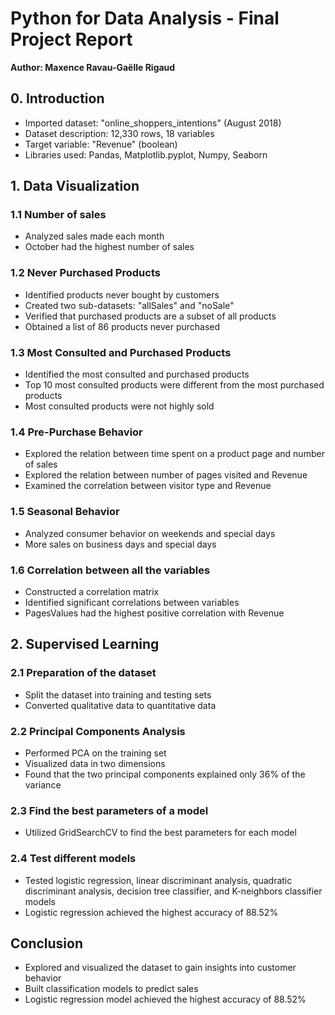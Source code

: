 # Python for Data Analysis - Final Project Report

**Author: Maxence Ravau-Gaëlle Rigaud**

## 0. Introduction
- Imported dataset: "online_shoppers_intentions" (August 2018)
- Dataset description: 12,330 rows, 18 variables
- Target variable: "Revenue" (boolean)
- Libraries used: Pandas, Matplotlib.pyplot, Numpy, Seaborn

## 1. Data Visualization
### 1.1 Number of sales
- Analyzed sales made each month
- October had the highest number of sales

### 1.2 Never Purchased Products
- Identified products never bought by customers
- Created two sub-datasets: "allSales" and "noSale"
- Verified that purchased products are a subset of all products
- Obtained a list of 86 products never purchased

### 1.3 Most Consulted and Purchased Products
- Identified the most consulted and purchased products
- Top 10 most consulted products were different from the most purchased products
- Most consulted products were not highly sold

### 1.4 Pre-Purchase Behavior
- Explored the relation between time spent on a product page and number of sales
- Explored the relation between number of pages visited and Revenue
- Examined the correlation between visitor type and Revenue

### 1.5 Seasonal Behavior
- Analyzed consumer behavior on weekends and special days
- More sales on business days and special days

### 1.6 Correlation between all the variables
- Constructed a correlation matrix
- Identified significant correlations between variables
- PagesValues had the highest positive correlation with Revenue

## 2. Supervised Learning
### 2.1 Preparation of the dataset
- Split the dataset into training and testing sets
- Converted qualitative data to quantitative data

### 2.2 Principal Components Analysis
- Performed PCA on the training set
- Visualized data in two dimensions
- Found that the two principal components explained only 36% of the variance

### 2.3 Find the best parameters of a model
- Utilized GridSearchCV to find the best parameters for each model

### 2.4 Test different models
- Tested logistic regression, linear discriminant analysis, quadratic discriminant analysis, decision tree classifier, and K-neighbors classifier models
- Logistic regression achieved the highest accuracy of 88.52%

## Conclusion
- Explored and visualized the dataset to gain insights into customer behavior
- Built classification models to predict sales
- Logistic regression model achieved the highest accuracy of 88.52%
